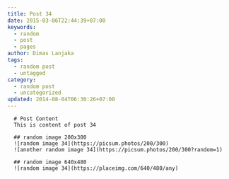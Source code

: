 ```yaml
---
title: Post 34
date: 2015-03-06T22:44:39+07:00
keywords:
  - random
  - post
  - pages
author: Dimas Lanjaka
tags:
  - random post
  - untagged
category:
  - random post
  - uncategorized
updated: 2014-08-04T06:30:26+07:00
---
```


      # Post Content
      This is content of post 34

      ## random image 200x300
      ![random image 34](https://picsum.photos/200/300)
      ![another random image 34](https://picsum.photos/200/300?random=1)

      ## random image 640x480
      ![random image 34](https://placeimg.com/640/480/any)
      